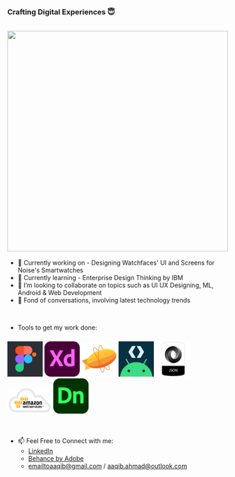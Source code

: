 ### Crafting Digital Experiences 😇
<br>
<img src="https://github.com/aaqibahmad/aaqibahmad/blob/main/Hello.gif" width="500" height="500">

- 🔭 Currently working on - Designing Watchfaces' UI and Screens for Noise's Smartwatches
- 🌱 Currently learning - Enterprise Design Thinking by IBM
- 👯 I’m looking to collaborate on topics such as UI UX Designing, ML, Android & Web Development
- 💬 Fond of conversations, involving latest technology trends
<br>

- Tools to get my work done:
### [<img src="https://github.com/aaqibahmad/aaqibahmad/blob/main/Figma.png" width="80" height="80">](https://www.figma.com/) [<img src="https://github.com/aaqibahmad/aaqibahmad/blob/main/Adobe%20XD.png" width="80" height="80">](https://www.adobe.com/in/products/xd.html) [<img src="https://github.com/aaqibahmad/aaqibahmad/blob/main/Zeplin.png" width="80" height="80">](https://zeplin.io/) [<img src="https://github.com/aaqibahmad/aaqibahmad/blob/main/Studio.png" width="80" height="80">](https://developer.android.com/studio) [<img src="https://github.com/aaqibahmad/aaqibahmad/blob/main/JSON.png" width="80" height="80">](https://www.json.org/json-en.html) [<img src="https://github.com/aaqibahmad/aaqibahmad/blob/main/AWS.png" width="100" height="60">](https://aws.amazon.com/what-is-aws/) [<img src="https://github.com/aaqibahmad/aaqibahmad/blob/main/DN.png" width="80" height="80">](https://www.adobe.com/in/products/dimension.html)
<br>

- 📫 Feel Free to Connect with me: 
  - [LinkedIn](https://www.linkedin.com/in/aaqib-ahmad/)
  - [Behance by Adobe](https://www.behance.net/aaqibahmad) 
  - emailtoaaqib@gmail.com / aaqib.ahmad@outlook.com
